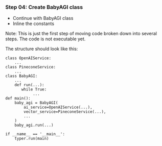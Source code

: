### Step 04: Create BabyAGI class

- Continue with BabyAGI class
- Inline the constants

Note: This is just the first step of moving code broken down into several steps. The code is not executable yet.

The structure should look like this:

```
class OpenAIService:
    ...
class PineconeService:
    ...
class BabyAGI:
    ...
    def run(...):
       while True:
            ...
def main():
    baby_agi = BabyAGI(
        ai_service=OpenAIService(...),
        vector_service=PineconeService(...),
        ...
    )
    baby_agi.run(...)

if __name__ == '__main__':
    typer.run(main)
```
